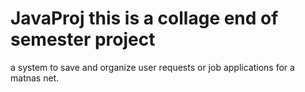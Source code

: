 # JavaProj this is a collage end of semester project

a system to save and organize user requests or job applications for a matnas net. 
